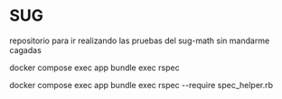 # SUG
repositorio para ir realizando las pruebas del sug-math sin mandarme cagadas




docker compose exec app bundle exec rspec

docker compose exec app bundle exec rspec --require spec_helper.rb